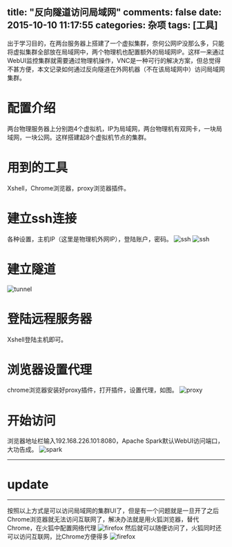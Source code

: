 title: "反向隧道访问局域网"
comments: false
date: 2015-10-10 11:17:55
categories: 杂项
tags: [工具]
---

出于学习目的，在两台服务器上搭建了一个虚拟集群，奈何公网IP没那么多，只能将虚拟集群全部放在局域网中，两个物理机也配置额外的局域网IP。这样一来通过WebUI监控集群就需要通过物理机操作，VNC是一种可行的解决方案，但总觉得不甚方便，本文记录如何通过反向隧道在外网机器（不在该局域网中）访问局域网集群。
<!--more-->

# 配置介绍
两台物理服务器上分别跑4个虚拟机，IP为局域网，两台物理机有双网卡，一块局域网，一块公网。这样搭建起8个虚拟机节点的集群。

# 用到的工具
Xshell，Chrome浏览器，proxy浏览器插件。

# 建立ssh连接
各种设置，主机IP（这里是物理机外网IP），登陆账户，密码。
![ssh](/figures/tunnel/ssh1.png)
![ssh](/figures/tunnel/ssh2.png)

# 建立隧道
![tunnel](/figures/tunnel/tunnel.png)

# 登陆远程服务器
Xshell登陆主机即可。

# 浏览器设置代理
chrome浏览器安装好proxy插件，打开插件，设置代理，如图。
![proxy](/figures/tunnel/proxy.png)

# 开始访问
浏览器地址栏输入192.168.226.101:8080，Apache Spark默认WebUI访问端口，大功告成。
![spark](/figures/tunnel/spark.png)

---
# update
---
按照以上方式是可以访问局域网的集群UI了，但是有一个问题就是一旦开了之后Chrome浏览器就无法访问互联网了，解决办法就是用火狐浏览器，替代Chrome，在火狐中配置网络代理
![firefox](/figures/tunnel/firefox.png)
然后就可以随便访问了，火狐同时还可以访问互联网，比Chrome方便得多
![firefox](/figures/tunnel/firefoxui.png)